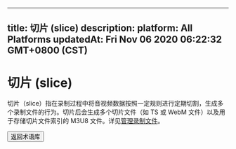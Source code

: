 
---
title: 切片 (slice)
description: 
platform: All Platforms
updatedAt: Fri Nov 06 2020 06:22:32 GMT+0800 (CST)
---
# 切片 (slice)
切片（slice）指在录制过程中将音视频数据按照一定规则进行定期切割，生成多个录制文件的行为。切片后会生成多个切片文件（如 TS 或 WebM 文件）以及用于存储切片文件索引的 M3U8 文件。详见[管理录制文件](https://docs.agora.io/cn/cloud-recording/cloud_recording_manage_files)。

<a href="../../cn/Agora%20Platform/terms.md"><button>返回术语库</button></a>

